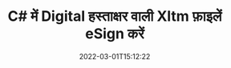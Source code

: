 ---
############################# Static ############################
layout: "auto-gen-signature"
date: 2022-03-01T15:12:22
draft: false
operation: Sign
signaturetype: Digital
fileformat: Xltm
productName: .NET
lang: hi
productCode: net
otherformats: pdf doc docx docm dot dotx odt ott xls xlsx xlsm xlsb ods ots xltx xltm pptx pptm
breadcrumb: Put Digital signature on Xltm for C#

############################# Head ############################
head_title: "C# के साथ Xltm फ़ाइल में डिजिटल इलेक्ट्रॉनिक हस्ताक्षर जोड़ना"
head_description: "कोड की कुछ पंक्तियों का उपयोग करके .NET के लिए Xltm फ़ाइल पर डिजिटल हस्ताक्षर लगाएं। दर्जनों फ़ाइल स्वरूपों पर हस्ताक्षर करने के लिए GroupDocs दस्तावेज़ हस्ताक्षर API का उपयोग करें।"

############################# Header ############################
title: "C# में Digital हस्ताक्षर वाली Xltm फ़ाइलें eSign करें"
description: ".NET कोड की कुछ पंक्तियों के साथ Digital हस्ताक्षर कैसे जोड़ें"
bg_image: "https://cms.admin.containerize.com/templates/aspose/App_Themes/V3/images/bg/header1.png"
bg_overlay: false
button:
    enable: true

############################# SubMenu ############################
submenu:
    enable: true

    left:
        img_alt: "GroupDocs.Signature for .NET"
        image: "https://cms.admin.containerize.com/templates/groupdocs/images/product-logos/90x90-noborder/groupdocs-signature-net.png"
        product: "GroupDocs.Signature"
        platform: ".NET"



############################# About ############################
about:
    enable: true
    title: "GroupDocs.Signature for .NET डिजिटल सिग्नेचर API के बारे में"
    content: |
        [GroupDocs.Signature for .NET](https://products.groupdocs.com/signature/net/) डिजिटल प्रमाणपत्रों के साथ डिजिटल इलेक्ट्रॉनिक हस्ताक्षर के साथ दस्तावेज़ तैयार करने के लिए एक लोकप्रिय एपीआई है। डिजिटल हस्ताक्षर के लिए एपीआई पासवर्ड से सुरक्षित निजी और सार्वजनिक कुंजी के साथ दस्तावेज़ तैयार करने के लिए पीएफएक्स प्रमाणपत्र फाइलों का उपयोग करता है। डिजिटल हस्ताक्षर का उपयोग ई-साइन पीडीएफ विशेष पृष्ठ के साथ व्यावसायिक दस्तावेजों को प्रमाणित करने, वर्ड्स, एक्सेल, पावरपॉइंट फाइलों और ओपन ऑफिस दस्तावेजों जैसे संपूर्ण माइक्रोसॉफ्ट ऑफिस दस्तावेजों को प्रमाणित करने के लिए किया जा सकता है। ग्राहक आसानी से हस्ताक्षर में हेरफेर कर सकते हैं जैसे उन्हें संपादित करना, हटाना या समायोजित करना। एपीआई हस्ताक्षर खोजने और सत्यापित करने का एक तरीका प्रदान करता है। इसके अलावा, हस्ताक्षर अनुकूलन के लिए बहुत सारी क्षमताएं प्रदान की जाती हैं।
    

############################# Steps ############################
steps:
    enable: true
    title_left: "C# में Digital के साथ Xltm पर हस्ताक्षर करने के चरण"
    content_left: |
        [GroupDocs.Signature for .NET](https://products.groupdocs.com/signature/net/) जल्दी और आसानी से Digital हस्ताक्षर के साथ Xltm दस्तावेज़ों पर हस्ताक्षर करने की क्षमता प्रदान करता है।
        
        * सिग्नेचर क्लास का एक इंस्टेंस बनाएं जो Digital फाइल को पाथ या मेमोरी स्ट्रीम के रूप में साइन करने वाली फाइल प्रदान करता है
        * साइनऑप्शन क्लास को इंस्टेंट करें और सभी मांगे गए डेटा को सेट करें।
        * Signature.Sign() मेथड पासिंग आउटपुट Xltm फाइल या मेमोरी स्ट्रीम को आमंत्रित करें

    title_right: " सिस्टम आवश्यकताएं"
    content_right: |
        GroupDocs.Signature for .NET सभी प्रमुख प्लेटफॉर्म और ऑपरेटिंग सिस्टम पर समर्थित हैं। नीचे दिए गए कोड को निष्पादित करने से पहले, कृपया सुनिश्चित करें कि आपके सिस्टम पर निम्नलिखित पूर्वापेक्षाएँ स्थापित हैं।

        * ऑपरेटिंग सिस्टम: माइक्रोसॉफ्ट विंडोज, लिनक्स, मैकओएस
        * विकास परिवेश: Microsoft Visual Studio, Xamarin, MonoDevelop
        * Frameworks: .NET Framework, .NET Standard, .NET Core, Mono
        * [Nuget](https://www.nuget.org/packages/groupdocs.signature) से नवीनतम GroupDocs.Signature for .NET प्राप्त करें
         
    code: |
        ```csharp    
                
        // Set up input Xltm file
        string filePath = "input.xltm";
        // Set up output file
        string outputFilePath = "output.xltm";
        // Provide digital certificate
        string certificateFilePath = "certificate.pfx";

        // Instantiate Signature for input file
        using (GroupDocs.Signature.Signature signature = new GroupDocs.Signature.Signature(filePath))
        {
                //Provide sign options
                DigitalSignOptions options = new DigitalSignOptions(certificateFilePath)
                {
                    // set certificate password
                    Password = "1234567890",
                    // set signature position
                    Left = 50,
                    Top = 200,
                };

                // sign Xltm document
                SignResult result = signature.Sign(outputFilePath, options);
        }

        ```

############################# Demos ############################
demos:
    enable: true
    title: "Digital लाइव डेमो के साथ Xltm दस्तावेज़ों पर हस्ताक्षर करना"
    content: |
       [GroupDocs.Signature App](https://products.groupdocs.app/signature/family) वेबसाइट पर जाकर अभी विभिन्न हस्ताक्षरों के साथ Xltm फ़ाइल पर हस्ताक्षर करें। मुफ्त ऑनलाइन डेमो आपका इंतजार कर रहा है।          

############################# More Formats ############################
more_formats:
    enable: true
    title: "C# के लिए अन्य समर्थित Digital हस्ताक्षर"
    content: |
        "आप अन्य हस्ताक्षर प्रकारों के साथ Xltm पर भी हस्ताक्षर कर सकते हैं। कृपया नीचे दी गई सूची देखें।"
    format: 
       
       
back_to_top:
    enable: true
---